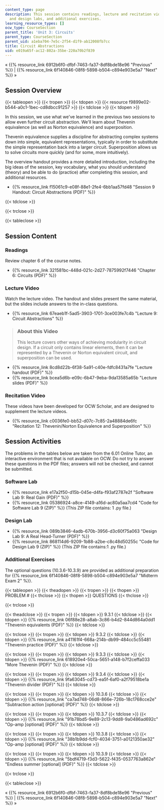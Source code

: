 ```yaml
---
content_type: page
description: This session contains readings, lecture and recitation video, software
  and design labs, and additional exercises.
learning_resource_types: []
ocw_type: CourseSection
parent_title: 'Unit 3: Circuits'
parent_type: CourseSection
parent_uid: a1eba704-7e5c-2f54-d1f9-ab12008fb7cc
title: Circuit Abstractions
uid: e019a65f-ac12-802a-35be-220a70b2f839
---
```


« {{% resource_link 6912b6f0-dfbf-7463-fa37-8df8bde18e96 "Previous" %}} | {{% resource_link 6f140846-08f8-5898-b504-c894e903e5a7 "Next" %}} »

Session Overview
----------------

{{< tableopen >}}
{{< tropen >}}
{{< tdopen >}}
{{< resource f9899e02-b544-a0c1-1bec-cd8dbcc91257 >}}
{{< tdclose >}}
{{< tdopen >}}


In this session, we use what we've learned in the previous two sessions to allow even further circuit abstraction. We'll learn about Thevenin equivalence (as well as Norton equivalence) and superposition.

Thevenin equivalence supplies a discipline for abstracting complex systems down into simple, equivalent representations, typically in order to substitute the simple representation back into a larger circuit. Superposition allows us to solve circuits more quickly (and for some, more intuitively).

The overview handout provides a more detailed introduction, including the big ideas of the session, key vocabulary, what you should understand (theory) and be able to do (practice) after completing this session, and additional resources.

*   {{% resource_link f15061c9-e08f-88e1-2fe4-6bb1aa57fd48 "Session 9 Handout: Circuit Abstractions (PDF)" %}}


{{< tdclose >}}

{{< trclose >}}

{{< tableclose >}}

Session Content
---------------

### Readings

Review chapter 6 of the course notes.

*   {{% resource_link 321581bc-448d-021c-2d27-7875992f7446 "Chapter 6: Circuits (PDF)" %}}

### Lecture Video

Watch the lecture video. The handout and slides present the same material, but the slides include answers to the in-class questions.

*   {{% resource_link 67eaeb1f-5ad5-3903-1701-3ce003fe7c4b "Lecture 9: Circuit Abstractions" %}}

> ### About this Video
> 
> This lecture covers other ways of achieving modularity in circuit design. If a circuit only contains linear elements, then it can be represented by a Thevenin or Norton equivalent circuit, and superposition can be used.

*   {{% resource_link 8cd8d22b-6f38-5a91-c40e-fdfc8431a7fe "Lecture handout (PDF)" %}}
*   {{% resource_link bcea5d6b-e09c-6b47-9eba-9da13585a65b "Lecture slides (PDF)" %}}

### Recitation Video

These videos have been developed for OCW Scholar, and are designed to supplement the lecture videos.

*   {{% resource_link c0036fe0-bb52-d07c-7c85-2a48884de6fc "Recitation 12: Thevenin/Norton Equivalence and Superposition" %}}

Session Activities
------------------

The problems in the tables below are taken from the 6.01 Online Tutor, an interactive environment that is not available on OCW. Do not try to answer these questions in the PDF files; answers will not be checked, and cannot be submitted.

### Software Lab

*   {{% resource_link e17a2f50-d15b-045e-d4fa-f93af2787e2f "Software Lab 9: Real Gain (PDF)" %}}
*   {{% resource_link 05386924-a8ce-4149-a16d-ac80a5aa7cd4 "Code for Software Lab 9 (ZIP)" %}} (This ZIP file contains: 1 .py file.)

### Design Lab

*   {{% resource_link 089b3846-4adb-670b-3956-d3c60f75a063 "Design Lab 9: A Real Head-Turner (PDF)" %}}
*   {{% resource_link 868114d6-9209-1b88-a2be-c8c48d50255c "Code for Design Lab 9 (ZIP)" %}} (This ZIP file contains:1 .py file.)

### Additional Exercises

The optional questions (10.3.6-10.3.9) are provided as additional preparation for {{% resource_link 6f140846-08f8-5898-b504-c894e903e5a7 "Midterm Exam 2" %}}.

{{< tableopen >}}
{{< theadopen >}}
{{< tropen >}}
{{< thopen >}}
PROBLEM #
{{< thclose >}}
{{< thopen >}}
QUESTIONS
{{< thclose >}}

{{< trclose >}}

{{< theadclose >}}
{{< tropen >}}
{{< tdopen >}}
9.3.1
{{< tdclose >}}
{{< tdopen >}}
{{% resource_link 06f88e28-a8ab-3c86-b4d2-844d864a0dd1 "Thevenin equivalents (PDF)" %}}
{{< tdclose >}}

{{< trclose >}}
{{< tropen >}}
{{< tdopen >}}
9.3.2
{{< tdclose >}}
{{< tdopen >}}
{{% resource_link a41161f4-668a-214b-db99-484cc5c55481 "Thevenin practice (PDF)" %}}
{{< tdclose >}}

{{< trclose >}}
{{< tropen >}}
{{< tdopen >}}
9.3.3
{{< tdclose >}}
{{< tdopen >}}
{{% resource_link 618920e4-50ca-5651-a148-b7f2ceffa033 "More Thevenin (PDF)" %}}
{{< tdclose >}}

{{< trclose >}}
{{< tropen >}}
{{< tdopen >}}
9.3.4
{{< tdclose >}}
{{< tdopen >}}
{{% resource_link 9fa63045-cd73-ea5f-6af0-a2f79518be1a "Thevenin divider (PDF)" %}}
{{< tdclose >}}

{{< trclose >}}
{{< tropen >}}
{{< tdopen >}}
10.3.6
{{< tdclose >}}
{{< tdopen >}}
{{% resource_link "ca7ad748-06d8-866e-726b-18c1768cce2e" "Subtraction action \[optional\] (PDF)" %}}
{{< tdclose >}}

{{< trclose >}}
{{< tropen >}}
{{< tdopen >}}
10.3.7
{{< tdclose >}}
{{< tdopen >}}
{{% resource_link "91b78bd5-9e89-2c13-9dd8-9a0486ad692c" "Op-amp \[optional\] (PDF)" %}}
{{< tdclose >}}

{{< trclose >}}
{{< tropen >}}
{{< tdopen >}}
10.3.8
{{< tdclose >}}
{{< tdopen >}}
{{% resource_link "38b1b9dd-fcf0-4034-3751-a0121350ae32" "Op-amp \[optional\] (PDF)" %}}
{{< tdclose >}}

{{< trclose >}}
{{< tropen >}}
{{< tdopen >}}
10.3.9
{{< tdclose >}}
{{< tdopen >}}
{{% resource_link "5bdf4719-f3d3-5622-f435-0537763a862e" "Endless summer \[optional\] (PDF)" %}}
{{< tdclose >}}

{{< trclose >}}

{{< tableclose >}}

« {{% resource_link 6912b6f0-dfbf-7463-fa37-8df8bde18e96 "Previous" %}} | {{% resource_link 6f140846-08f8-5898-b504-c894e903e5a7 "Next" %}} »